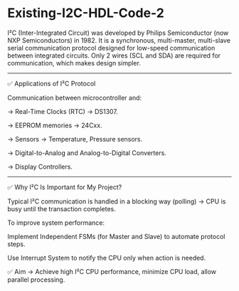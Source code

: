 # Existing-I2C-HDL-Code-2
I²C (Inter-Integrated Circuit) was developed by Philips Semiconductor (now NXP Semiconductors) in 1982.  It is a synchronous, multi-master, multi-slave serial communication protocol designed for low-speed communication between integrated circuits.  Only 2 wires (SCL and SDA) are required for communication, which makes design simpler.  
__________________________________________________________________________________________________________________________________________________________________________________________________________________

✅  Applications of I²C Protocol

Communication between microcontroller and:

-> Real-Time Clocks (RTC) → DS1307.

-> EEPROM memories → 24Cxx.

 -> Sensors → Temperature, Pressure sensors.

-> Digital-to-Analog and Analog-to-Digital Converters.

-> Display Controllers.

__________________________________________________________________________________________________________________________________________________________________________________________________________________


✅ Why I²C Is Important for My Project?

Typical I²C communication is handled in a blocking way (polling) → CPU is busy until the transaction completes.

To improve system performance:

Implement Independent FSMs (for Master and Slave) to automate protocol steps.

Use Interrupt System to notify the CPU only when action is needed.

✅ Aim → Achieve high I²C CPU performance, minimize CPU load, allow parallel processing.


